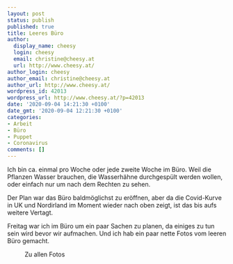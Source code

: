 ```yaml
---
layout: post
status: publish
published: true
title: Leeres Büro
author:
  display_name: cheesy
  login: cheesy
  email: christine@cheesy.at
  url: http://www.cheesy.at/
author_login: cheesy
author_email: christine@cheesy.at
author_url: http://www.cheesy.at/
wordpress_id: 42013
wordpress_url: http://www.cheesy.at/?p=42013
date: '2020-09-04 14:21:30 +0100'
date_gmt: '2020-09-04 12:21:30 +0100'
categories:
- Arbeit
- Büro
- Puppet
- Coronavirus
comments: []
---
```

<!-- wp:paragraph -->
Ich bin ca. einmal pro Woche oder jede zweite Woche im Büro. Weil die Pflanzen Wasser brauchen, die Wasserhähne durchgespült werden wollen, oder einfach nur um nach dem Rechten zu sehen.
<!-- /wp:paragraph -->
<!-- wp:paragraph -->
Der Plan war das Büro baldmöglichst zu eröffnen, aber da die Covid-Kurve in UK und Nordirland im Moment wieder nach oben zeigt, ist das bis aufs weitere Vertagt.
<!-- /wp:paragraph -->
<!-- wp:paragraph -->
Freitag war ich im Büro um ein paar Sachen zu planen, da einiges zu tun sein wird bevor wir aufmachen. Und ich hab ein paar nette Fotos vom leeren Büro gemacht.
<!-- /wp:paragraph -->
<!-- wp:image {"id":41993,"linkDestination":"custom"} -->
<figure class="wp-block-image"><a href="http://www.cheesy.at/fotos/arbeit/2011-2020/2020-2/leeres-buro/"><img src="{% link _posts/2020-09-04-leeres-buro/Leeres-Büro-005.jpg %}" alt="" class="wp-image-41993"></a><br>
<figcaption>Zu allen Fotos</figcaption>
</figure>
<!-- /wp:image -->
